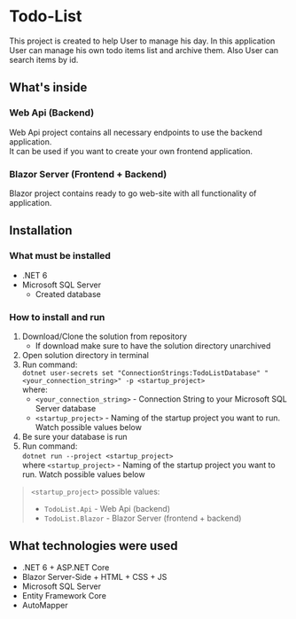 # Todo-List

This project is created to help User to manage his day. 
In this application User can manage his own todo items list and archive them. Also User can search items by id.

## What's inside

### Web Api  (Backend)
Web Api project contains all necessary endpoints to use the backend application.  
It can be used if you want to create your own frontend application.

### Blazor Server (Frontend + Backend)
Blazor project contains ready to go web-site  with all functionality of application.

## Installation

### What must be installed
- .NET 6
- Microsoft SQL Server
    - Created database

### How to install and run
1) Download/Clone the solution from repository
    - If download make sure to have the solution directory unarchived
2) Open solution directory in terminal
3) Run command:  
   `dotnet user-secrets set "ConnectionStrings:TodoListDatabase" "<your_connection_string>" -p <startup_project>`  
   where:
    - `<your_connection_string>` - Connection String to your Microsoft SQL Server database
    - `<startup_project>` - Naming of the startup project you want to run. Watch possible values below
4) Be sure your database is run
5) Run command:  
   `dotnet run --project <startup_project>`  
   where `<startup_project>` - Naming of the startup project you want to run. Watch possible values below

> `<startup_project>` possible values:
> - `TodoList.Api` - Web Api (backend)
> - `TodoList.Blazor` - Blazor Server (frontend + backend)

## What technologies were used

- .NET 6 + ASP.NET Core
- Blazor Server-Side + HTML + CSS + JS
- Microsoft SQL Server
- Entity Framework Core
- AutoMapper  